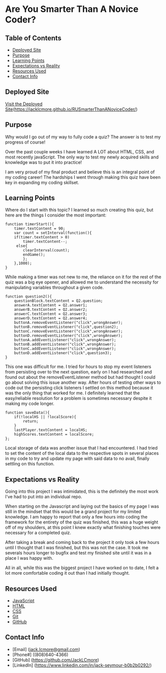 # Are You Smarter Than A Novice Coder?

## Table of Contents
* [Deployed Site](deployed-site)
* [Purpose](purpose)
* [Learning Points](learning-points)
* [Expectations vs Reality](expectations-vs-reality)
* [Resources Used](resources-used)
* [Contact Info](contact-info)

## Deployed Site

[Visit the Deployed Site](/assets/images/pagess.png)(https://jacklcmore.github.io/RUSmarterThanANoviceCoder/)

## Purpose

Why would I go out of my way to fully code a quiz? The answer is to test my progress of course!

Over the past couple weeks I have learned A LOT about HTML, CSS, and most recently javaScript. The only way to test my newly acquired skills and knowledge was to put it into practice!

I am very proud of my final product and believe this is an integral point of my coding career! The hardships I went through making this quiz have been key in expanding my coding skillset.

## Learning Points

Where do I start with this topic? I learned so much creating this quiz, but here are the things I consider the most important:

```
function timerStart(){
    timer.textContent = 90;
    var count = setInterval(function(){
    if(timer.textContent > 0)
        timer.textContent--;
     else{
        clearInterval(count);
        endGame();
        };
    },1000);
}
```
While making a timer was not new to me, the reliance on it for the rest of the quiz was a big eye opener, and allowed me to understand the necessity for manipulating variables throughout a given code.

```
function question2(){
    questionBlock.textContent = Q2.question;
    answerA.textContent = Q2.answer1;
    answerB.textContent = Q2.answer2;
    answerC.textContent = Q2.answer3;
    answerD.textContent = Q2.answer4;
    buttonA.removeEventListener("click",wrongAnswer);
    buttonB.removeEventListener("click",question2);
    buttonC.removeEventListener("click",wrongAnswer);
    buttonD.removeEventListener("click",wrongAnswer);
    buttonA.addEventListener("click",wrongAnswer);
    buttonB.addEventListener("click",wrongAnswer);
    buttonC.addEventListener("click",wrongAnswer);
    buttonD.addEventListener("click",question3);
}
```
This one was difficult for me. I tried for hours to stop my event listeners from persisting over to the next question, early on I had researched and found out about the removeEventListener method but had thought I could go about solving this issue another way. After hours of testing other ways to code out the persisting click listeners I settled on this method because it was the only thing that worked for me. I definitely learned that the easy/reliable resolution for a problem is sometimes necessary despite it making my code longer.

```
function saveData(){
    if(!localHS || !localScore){
        return;
    }
    lastPlayer.textContent = localHS;
    highScores.textContent = localScore;
};
```
Local storage of data was another issue that I had encountered. I had tried to set the content of the local data to the respective spots in several places in my code to try and update my page with said data to no avail, finally settling on this function.

## Expectations vs Reality

Going into this project I was intimidated, this is the definitely the most work I've had to put into an individual repo. 

When starting on the Javascript and laying out the basics of my page I was still in the mindset that this would be a grand project for my limited knowledge. I am happy to report that only a few hours into coding the framework for the entirety of the quiz was finished, this was a huge weight off of my shoulders, at this point I knew exactly what finishing touches were necessary for a completed quiz.

After taking a break and coming back to the project it only took a few hours until I thought that I was finished, but this was not the case. It took me severals hours longer to bugfix and test my finished site until it was in a place I was happy with.

All in all, while this was the biggest project I have worked on to date, I felt a lot more comfortable coding it out than I had initially thought.

## Resources Used

* [JavaScript](https://developer.mozilla.org/en-US/docs/Web/JavaScript)
* [HTML](https://developer.mozilla.org/en-US/docs/Web/HTML)
* [CSS](https://developer.mozilla.org/en-US/docs/Web/CSS)
* [Git](https://git-scm.com/)
* [GitHub](https://github.com/)

## Contact Info

* [Email] (jack.lcmore@gmail.com)
* [Phone#] ((808)640-4366)
* [GitHub] (https://github.com/JackLCmore)
* [LinkedIn] (https://www.linkedin.com/in/jack-seymour-b0b2b0292/)